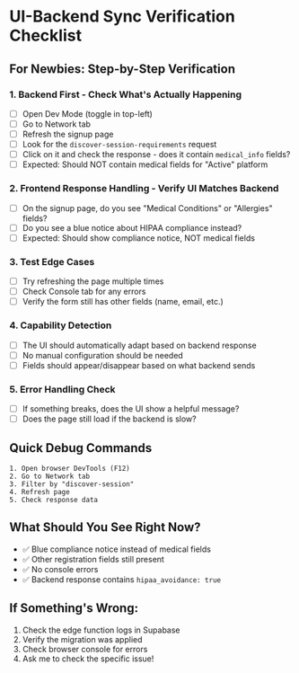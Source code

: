 # UI-Backend Sync Verification Checklist

## For Newbies: Step-by-Step Verification

### 1. **Backend First - Check What's Actually Happening**
- [ ] Open Dev Mode (toggle in top-left)
- [ ] Go to Network tab
- [ ] Refresh the signup page
- [ ] Look for the `discover-session-requirements` request
- [ ] Click on it and check the response - does it contain `medical_info` fields?
- [ ] Expected: Should NOT contain medical fields for "Active" platform

### 2. **Frontend Response Handling - Verify UI Matches Backend**
- [ ] On the signup page, do you see "Medical Conditions" or "Allergies" fields?
- [ ] Do you see a blue notice about HIPAA compliance instead?
- [ ] Expected: Should show compliance notice, NOT medical fields

### 3. **Test Edge Cases**
- [ ] Try refreshing the page multiple times
- [ ] Check Console tab for any errors
- [ ] Verify the form still has other fields (name, email, etc.)

### 4. **Capability Detection**
- [ ] The UI should automatically adapt based on backend response
- [ ] No manual configuration should be needed
- [ ] Fields should appear/disappear based on what backend sends

### 5. **Error Handling Check**
- [ ] If something breaks, does the UI show a helpful message?
- [ ] Does the page still load if the backend is slow?

## Quick Debug Commands
```
1. Open browser DevTools (F12)
2. Go to Network tab
3. Filter by "discover-session"
4. Refresh page
5. Check response data
```

## What Should You See Right Now?
- ✅ Blue compliance notice instead of medical fields
- ✅ Other registration fields still present
- ✅ No console errors
- ✅ Backend response contains `hipaa_avoidance: true`

## If Something's Wrong:
1. Check the edge function logs in Supabase
2. Verify the migration was applied
3. Check browser console for errors
4. Ask me to check the specific issue!